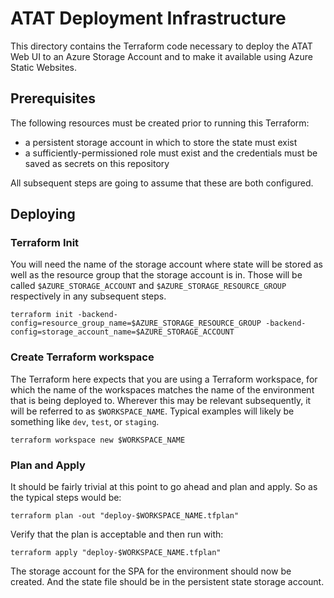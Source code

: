 # ATAT Deployment Infrastructure

This directory contains the Terraform code necessary to deploy the ATAT Web UI
to an Azure Storage Account and to make it available using Azure Static
Websites.

## Prerequisites

The following resources must be created prior to running this Terraform:

 - a persistent storage account in which to store the state must exist
 - a sufficiently-permissioned role must exist and the credentials must be saved
   as secrets on this repository

All subsequent steps are going to assume that these are both configured.

## Deploying

### Terraform Init

You will need the name of the storage account where state will be stored as well as the
resource group that the storage account is in. Those will be called `$AZURE_STORAGE_ACCOUNT` and
`$AZURE_STORAGE_RESOURCE_GROUP` respectively in any subsequent steps.

```
terraform init -backend-config=resource_group_name=$AZURE_STORAGE_RESOURCE_GROUP -backend-config=storage_account_name=$AZURE_STORAGE_ACCOUNT
```

### Create Terraform workspace

The Terraform here expects that you are using a Terraform workspace, for which the name of the
workspaces matches the name of the environment that is being deployed to. Wherever this may be
relevant subsequently, it will be referred to as `$WORKSPACE_NAME`. Typical examples will likely
be something like `dev`, `test`, or `staging`.

```
terraform workspace new $WORKSPACE_NAME
```

### Plan and Apply

It should be fairly trivial at this point to go ahead and plan and apply. So as the typical
steps would be:

```
terraform plan -out "deploy-$WORKSPACE_NAME.tfplan"
```

Verify that the plan is acceptable and then run with:

```
terraform apply "deploy-$WORKSPACE_NAME.tfplan"
```

The storage account for the SPA for the environment should now be created. And the state file
should be in the persistent state storage account.
